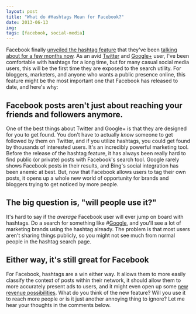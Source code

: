 ```yaml
---
layout: post
title: "What do #Hashtags Mean for Facebook?"
date: 2013-06-13
img: 
tags: [facebook, social-media]
---
```

Facebook finally [unveiled the hashtag feature](https://www.facebook.com/KarlLHughes/posts/10101487297081615) that they've been [talking about for a few months now](http://techcrunch.com/2013/03/14/facebook-hashtags/). As an avid [Twitter](https://twitter.com/KarlLHughes) and [Google+](https://plus.google.com/101080316492181821858/posts) user, I've been comfortable with hashtags for a long time, but for many casual social media users, this will be the first time they are exposed to the search utility. For bloggers, marketers, and anyone who wants a public presence online, this feature might be the most important one that Facebook has released to date, and here's why:

## Facebook posts aren't just about reaching your friends and followers anymore.

One of the best things about Twitter and Google+ is that they are designed for you to get found. You don't have to actually _know_ someone to get followed by them on Twitter, and if you utilize hashtags, you could get found by thousands of interested users. It's an incredibly powerful marketing tool. Before the release of the hashtag feature, it has always been really hard to find public (or private) posts with Facebook's search tool. Google rarely shows Facebook posts in their results, and Bing's social integration has been anemic at best. But, now that Facebook allows users to tag their own posts, it opens up a whole new world of opportunity for brands and bloggers trying to get noticed by more people.

## The big question is, "will people use it?"

It's hard to say if the _average_ Facebook user will ever jump on board with hashtags. Do a search for something like #[Google](https://www.facebook.com/hashtag/Google), and you'll see a lot of marketing brands using the hashtag already. The problem is that most users aren't sharing things publicly, so you might not see much from normal people in the hashtag search page.

## Either way, it's still great for Facebook

For Facebook, hashtags are a win either way. It allows them to more easily classify the context of posts within their network, it should allow them to more accurately present ads to users, and it might even open up some [new revenue possibilities](http://mashable.com/2013/06/12/facebook-hashtags-ads/). What do you think of the new feature? Will you use it to reach more people or is it just another annoying thing to ignore? Let me hear your thoughts in the comments below.
